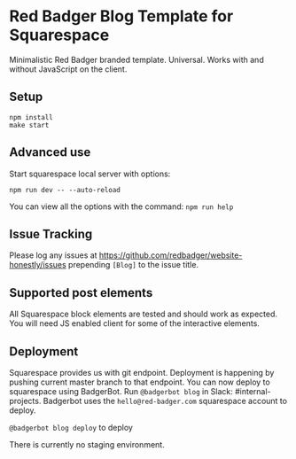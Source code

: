 # Red Badger Blog Template for Squarespace

Minimalistic Red Badger branded template. Universal. Works with and without JavaScript on the client.

## Setup

```
npm install
make start
```

## Advanced use

Start squarespace local server with options:
```
npm run dev -- --auto-reload
```

You can view all the options with the command:
```npm run help```


## Issue Tracking

Please log any issues at https://github.com/redbadger/website-honestly/issues prepending `[Blog]` to the issue title.

## Supported post elements

All Squarespace block elements are tested and should work as expected. You will need JS enabled client for some of the interactive elements.

## Deployment

Squarespace provides us with git endpoint. Deployment is happening by pushing current master branch to that endpoint.
You can now deploy to squarespace using BadgerBot. Run `@badgerbot blog` in Slack: #internal-projects. Badgerbot uses the `hello@red-badger.com` squarespace account to deploy.

`@badgerbot blog deploy` to deploy

There is currently no staging environment.

